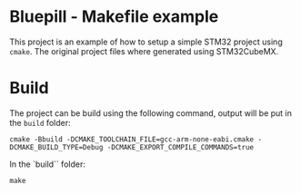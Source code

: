 # Bluepill - Makefile example

This project is an example of how to setup a simple STM32 project using `cmake`.
The original project files where generated using STM32CubeMX.

# Build

The project can be build using the following command, output will be put in the `build` folder:

```
cmake -Bbuild -DCMAKE_TOOLCHAIN_FILE=gcc-arm-none-eabi.cmake -DCMAKE_BUILD_TYPE=Debug -DCMAKE_EXPORT_COMPILE_COMMANDS=true
```

In the `build`` folder:

```
make
```
